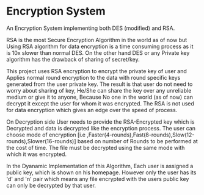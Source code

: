 # Encryption System

An Encryption System implementing both DES (modified) and RSA.

RSA is the most Secure Encryption Algorithm in the world as of now but Using RSA algorithm for data encryption is a time consuming process as it is 10x slower than normal DES. On the other hand DES or any Private key algorithm has the drawback of sharing of secret/key.

This project uses RSA encryption to encrypt the private key of user and Applies normal round encryption to the data with round specific keys generated from the user private key. The result is that user do not need to worry about sharing of key, He/She can share the key over any unreliable medium or give it to anyone, Because No one in the world (as of now) can decrypt it except the user for whom it was encrypted. The RSA is not used for data encryption which gives an edge over the speed of process. 

On Decryption side User needs to provide the RSA-Encrypted key which is Decrypted and data is decrypted like the encryption process.
The user can choose mode of encryption [i.e ,Faster(4-rounds),Fast(8-rounds),Slow(12-rounds),Slower(16-rounds)] based on number of Rounds to be performed at the cost of time. The file must be decrypted using the same mode with which it was encrypted.

In the Dyanamic Implementation of this Algorithm, Each user is assigned a public key, which is shown on his homepage. However only the user has its 'd' and 'n' pair which means any file encrypted with the users public key can only be decrypted by that user.
